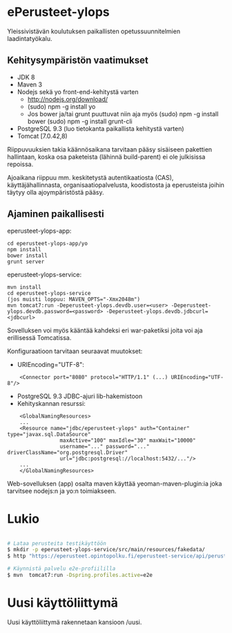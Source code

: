 ePerusteet-ylops
================

Yleissivistävän koulutuksen paikallisten opetussuunnitelmien laadintatyökalu.

Kehitysympäristön vaatimukset
-----------------------------

- JDK 8
- Maven 3
- Nodejs sekä yo front-end-kehitystä varten
  - <http://nodejs.org/download/>
  - (sudo) npm -g install yo
  - Jos bower ja/tai grunt puuttuvat niin aja myös
    (sudo) npm -g install bower
    (sudo) npm -g install grunt-cli
- PostgreSQL 9.3 (luo tietokanta paikallista kehitystä varten)
- Tomcat [7.0.42,8)

Riippuvuuksien takia käännösaikana tarvitaan pääsy sisäiseen pakettien hallintaan, koska osa paketeista (lähinnä build-parent) ei ole julkisissa repoissa.

Ajoaikana riippuu mm. keskitetystä autentikaatiosta (CAS), käyttäjähallinnasta, organisaatiopalvelusta, koodistosta ja eperusteista joihin täytyy olla ajoympäristöstä pääsy.


Ajaminen paikallisesti
----------------------

eperusteet-ylops-app: 

    cd eperusteet-ylops-app/yo
    npm install
    bower install
    grunt server

eperusteet-ylops-service: 

    mvn install
    cd eperusteet-ylops-service
    (jos muisti loppuu: MAVEN_OPTS="-Xmx2048m")
    mvn tomcat7:run -Deperusteet-ylops.devdb.user=<user> -Deperusteet-ylops.devdb.password=<password> -Deperusteet-ylops.devdb.jdbcurl=<jdbcurl>
    
Sovelluksen voi myös kääntää kahdeksi eri war-paketiksi joita voi aja erillisessä Tomcatissa. 

Konfiguraatioon tarvitaan seuraavat muutokset:

  - URIEncoding="UTF-8": 
```
    <Connector port="8080" protocol="HTTP/1.1" (...) URIEncoding="UTF-8"/>
```
  - PostgreSQL 9.3 JDBC-ajuri lib-hakemistoon
  - Kehityskannan resurssi:    
```
    <GlobalNamingResources>
    ...
    <Resource name="jdbc/eperusteet-ylops" auth="Container" type="javax.sql.DataSource"
                 maxActive="100" maxIdle="30" maxWait="10000"
                 username="..." password="..." driverClassName="org.postgresql.Driver"
                 url="jdbc:postgresql://localhost:5432/..."/>
    ...
    </GlobalNamingResources>
```

Web-sovelluksen (app) osalta maven käyttää yeoman-maven-plugin:ia joka tarvitsee nodejs:n ja yo:n toimiakseen.


# Lukio

```sh

# Lataa perusteita testikäyttöön
$ mkdir -p eperusteet-ylops-service/src/main/resources/fakedata/
$ http "https://eperusteet.opintopolku.fi/eperusteet-service/api/perusteet/1266381/kaikki" > eperusteet-ylops-service/src/main/resources/fakedata/varhaiskasvatus.json

# Käynnistä palvelu e2e-profiililla
$ mvn  tomcat7:run -Dspring.profiles.active=e2e

```

# Uusi käyttöliittymä

Uusi käyttöliittymä rakennetaan kansioon /uusi.

